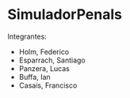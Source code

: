 # SimuladorPenals
Integrantes:
- Holm, Federico
- Esparrach, Santiago
- Panzera, Lucas
- Buffa, Ian
- Casais, Francisco
